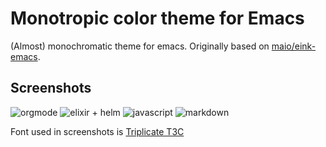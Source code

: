 # Monotropic color theme for Emacs

(Almost) monochromatic theme for emacs. Originally based on [maio/eink-emacs](https://github.com/maio/eink-emacs). 

## Screenshots

![orgmode](http://caffo.railsplayground.net/temp/monotropic-shots/orgmode.png)
![elixir + helm](http://caffo.railsplayground.net/temp/monotropic-shots/elixir.png)
![javascript](http://caffo.railsplayground.net/temp/monotropic-shots/javascript.png)
![markdown](http://caffo.railsplayground.net/temp/monotropic-shots/markdown.png)


Font used in screenshots is [Triplicate T3C](https://practicaltypography.com/triplicate.html)
